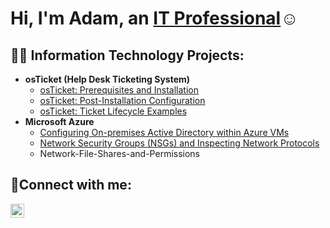 <h1>Hi, I'm Adam, an <a href="https://linkedin.com/in/Josh">IT Professional</a>☺</h1>

<h2>👨‍💻 Information Technology Projects:</h2>

- <b>osTicket (Help Desk Ticketing System)</b>
  - [osTicket: Prerequisites and Installation](https://github.com/AdamAccilien12/osticket-prereqs)
  - [osTicket: Post-Installation Configuration](https://github.com/AdamAccilien12/post-install-config)
  - [osTicket: Ticket Lifecycle Examples](https://github.com/AdamAccilien12/ticket-lifecycle)
- <b>Microsoft Azure</b>
  - [Configuring On-premises Active Directory within Azure VMs](https://github.com/AdamAccilien12/config-ad)
  - [Network Security Groups (NSGs) and Inspecting Network Protocols](https://github.com/AdamAccilien12/azure-network-protocols)
  - Network-File-Shares-and-Permissions

<h2>🤳Connect with me:</h2>


[<img align="left" alt="Josh | LinkedIn" width="22px" src="https://cdn.jsdelivr.net/npm/simple-icons@v3/icons/linkedin.svg" />][linkedin]


[linkedin]: https://linkedin.com/in/Josh
